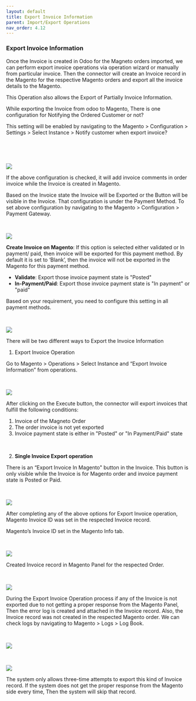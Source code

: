 ```yaml
---
layout: default
title: Export Invoice Information
parent: Import/Export Operations
nav_order: 4.12
---
```


### Export Invoice Information



Once the Invoice is created in Odoo for the Magneto orders imported, we can perform export invoice operations via operation wizard or manually from particular invoice. Then the connector will create an Invoice record in the Magento for the respective Magento orders and export all the invoice details to the Magento.



This Operation also allows the Export of Partially Invoice Information.



While exporting the Invoice from odoo to Magento, There is one configuration for Notifying the Ordered Customer or not?


This setting will be enabled by navigating to the Magento > Configuration > Settings > Select Instance > Notify customer when export invoice?


 


 


![](./images/4-12-1.png)


If the above configuration is checked, it will add invoice comments in order invoice while the Invoice is created in Magento.


Based on the Invoice state the Invoice will be Exported or the Button will be visible in the Invoice. That configuration is under the Payment Method. To set above configuration by navigating to the Magento > Configuration > Payment Gateway.


 


![](./images/4-12-2.png)


**Create Invoice on Magento**: If this option is selected either validated or In payment/ paid, then invoice will be exported for this payment method. By default it is set to ‘Blank’, then the invoice will not be exported in the Magento for this payment method.


* **Validate**: Export those invoice payment state is "Posted"
* **In-Payment/Paid**: Export those invoice payment state is "In payment" or "paid"



Based on your requirement, you need to configure this setting in all payment methods.



 


![](./images/4-12-3.png)


There will be two different ways to Export the Invoice Information


1. Export Invoice Operation


Go to Magento > Operations > Select Instance and “Export Invoice Information” from operations.


 


![](./images/4-12-4.png)


After clicking on the Execute button, the connector will export invoices that fulfill the following conditions:


1. Invoice of the Magneto Order
2. The order invoice is not yet exported
3. Invoice payment state is either in "Posted" or "In Payment/Paid" state


 


2. **Single Invoice Export operation**


There is an “Export Invoice In Magento" button in the Invoice. This button is only visible while the Invoice is for Magento order and invoice payment state is Posted or Paid.


 


![](./images/4-12-5.png)


After completing any of the above options for Export Invoice operation, Magento Invoice ID was set in the respected Invoice record.


Magento’s Invoice ID set in the Magento Info tab.


 


![](./images/4-12-6.png)


Created Invoice record in Magento Panel for the respected Order.


 


![](./images/4-12-7.png)


During the Export Invoice Operation process if any of the Invoice is not exported due to not getting a proper response from the Magento Panel, Then the error log is created and attached in the Invoice record. Also, the Invoice record was not created in the respected Magento order. We can check logs by navigating to Magento > Logs > Log Book.


 


![](./images/4-12-8.png)


 


![](./images/4-12-9.png)



The system only allows three-time attempts to export this kind of Invoice record. If the system does not get the proper response from the Magento side every time, Then the system will skip that record.




